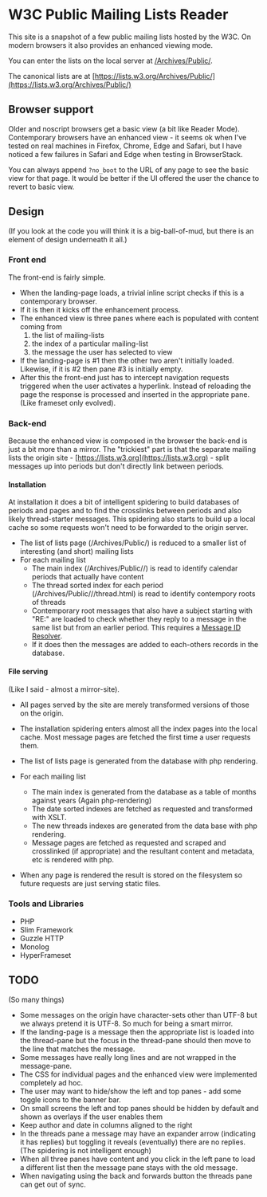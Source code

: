 # W3C Public Mailing Lists Reader

This site is a snapshot of a few public mailing lists hosted by the W3C.
On modern browsers it also provides an enhanced viewing mode.

You can enter the lists on the local server at [/Archives/Public/](/Archives/Public/).

The canonical lists are at [https://lists.w3.org/Archives/Public/](https://lists.w3.org/Archives/Public/) 

## Browser support

Older and noscript browsers get a basic view (a bit like Reader Mode). 
Contemporary browsers have an enhanced view - 
it seems ok when I've tested on real machines in Firefox, Chrome, Edge and Safari,
but I have noticed a few failures in Safari and Edge when testing in BrowserStack.

You can always append `?no_boot` to the URL of any page to see the basic view for that page. 
It would be better if the UI offered the user the chance to revert to basic view.


## Design

(If you look at the code you will think it is a big-ball-of-mud, 
but there is an element of design underneath it all.)

### Front end

The front-end is fairly simple. 

- When the landing-page loads, a trivial inline script checks 
   if this is a contemporary browser.
- If it is then it kicks off the enhancement process.
- The enhanced view is three panes where each is populated with content coming from 
    1. the list of mailing-lists
    2. the index of a particular mailing-list
    3. the message the user has selected to view
- If the landing-page is #1 then the other two aren't initially loaded.
    Likewise, if it is #2 then pane #3 is initially empty.
- After this the front-end just has to intercept navigation requests triggered 
    when the user activates a hyperlink. 
    Instead of reloading the page the response is processed and 
    inserted in the appropriate pane. (Like frameset only evolved).


### Back-end

Because the enhanced view is composed in the browser 
the back-end is just a bit more than a mirror.
The "trickiest" part is that the separate mailing lists
the origin site - [https://lists.w3.org](https://lists.w3.org) -
split messages up into periods but don't directly link between periods. 


#### Installation

At installation it does a bit of intelligent spidering 
to build databases of periods and pages and 
to find the crosslinks between periods and also likely thread-starter messages.
This spidering also starts to build up a local cache so some requests 
won't need to be forwarded to the origin server. 

- The list of lists page (/Archives/Public/) is reduced to 
    a smaller list of interesting (and short) mailing lists
- For each mailing list
    + The main index (/Archives/Public/<list>/) is read to identify calendar periods 
      that actually have content
    + The thread sorted index for each period 
      (/Archives/Public/<list>/<period>/thread.html) 
      is read to identify contempory roots of threads
    + Contemporary root messages that also have a subject starting with "RE:" 
      are loaded to check whether they reply to a message in the same list
      but from an earlier period. This requires a 
      [Message ID Resolver](https://www.w3.org/mid/).
    - If it does then the messages are added to each-others records in the database.


#### File serving

(Like I said - almost a mirror-site).

- All pages served by the site are merely transformed versions of those on the origin.
- The installation spidering enters almost all the index pages into the local cache.
    Most message pages are fetched the first time a user requests them.
- The list of lists page is generated from the database with php rendering.
- For each mailing list
    + The main index is generated from the database as a table of months against years
      (Again php-rendering)
    + The date sorted indexes are fetched as requested and transformed with XSLT.
    + The new threads indexes are generated from the data base with php rendering.
    + Message pages are fetched as requested and scraped and crosslinked 
      (if appropriate) and the resultant content and metadata, etc 
      is rendered with php.

- When any page is rendered the result is stored on the filesystem
   so future requests are just serving static files.


### Tools and Libraries

- PHP
- Slim Framework
- Guzzle HTTP
- Monolog
- HyperFrameset


## TODO

(So many things)

- Some messages on the origin have character-sets other than UTF-8 but we always 
    pretend it is UTF-8. So much for being a smart mirror.
- If the landing-page is a message then the appropriate list is loaded into the 
   thread-pane but the focus in the thread-pane should then move to the line that
   matches the message.
- Some messages have really long lines and are not wrapped in the message-pane.
- The CSS for individual pages and the enhanced view were implemented completely ad hoc.
- The user may want to hide/show the left and top panes - 
    add some toggle icons to the banner bar.
- On small screens the left and top panes should be hidden by default 
    and shown as overlays if the user enables them
- Keep author and date in columns aligned to the right
- In the threads pane a message may have an expander arrow (indicating it has replies)
    but toggling it reveals (eventually) there are no replies. 
    (The spidering is not intelligent enough)
- When all three panes have content and you click in the left pane to load a different 
    list then the message pane stays with the old message.
- When navigating using the back and forwards button 
    the threads pane can get out of sync.

